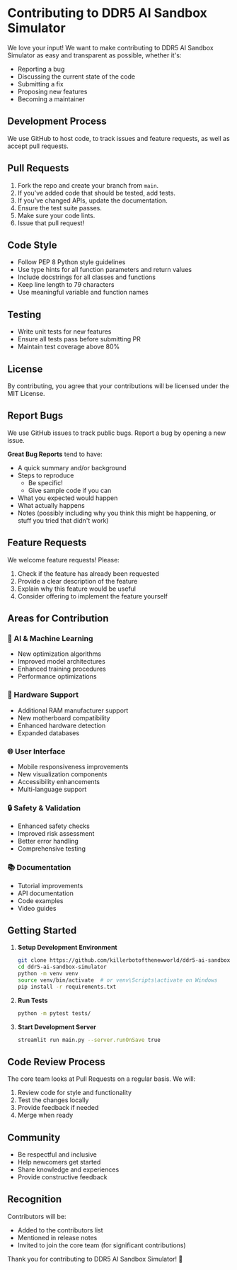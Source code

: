 # Contributing to DDR5 AI Sandbox Simulator

We love your input! We want to make contributing to DDR5 AI Sandbox Simulator as easy and transparent as possible, whether it's:

- Reporting a bug
- Discussing the current state of the code
- Submitting a fix
- Proposing new features
- Becoming a maintainer

## Development Process

We use GitHub to host code, to track issues and feature requests, as well as accept pull requests.

## Pull Requests

1. Fork the repo and create your branch from `main`.
2. If you've added code that should be tested, add tests.
3. If you've changed APIs, update the documentation.
4. Ensure the test suite passes.
5. Make sure your code lints.
6. Issue that pull request!

## Code Style

* Follow PEP 8 Python style guidelines
* Use type hints for all function parameters and return values
* Include docstrings for all classes and functions
* Keep line length to 79 characters
* Use meaningful variable and function names

## Testing

* Write unit tests for new features
* Ensure all tests pass before submitting PR
* Maintain test coverage above 80%

## License

By contributing, you agree that your contributions will be licensed under the MIT License.

## Report Bugs

We use GitHub issues to track public bugs. Report a bug by opening a new issue.

**Great Bug Reports** tend to have:

- A quick summary and/or background
- Steps to reproduce
  - Be specific!
  - Give sample code if you can
- What you expected would happen
- What actually happens
- Notes (possibly including why you think this might be happening, or stuff you tried that didn't work)

## Feature Requests

We welcome feature requests! Please:

1. Check if the feature has already been requested
2. Provide a clear description of the feature
3. Explain why this feature would be useful
4. Consider offering to implement the feature yourself

## Areas for Contribution

### 🧠 AI & Machine Learning
- New optimization algorithms
- Improved model architectures
- Enhanced training procedures
- Performance optimizations

### 🔬 Hardware Support
- Additional RAM manufacturer support
- New motherboard compatibility
- Enhanced hardware detection
- Expanded databases

### 🌐 User Interface
- Mobile responsiveness improvements
- New visualization components
- Accessibility enhancements
- Multi-language support

### 🔒 Safety & Validation
- Enhanced safety checks
- Improved risk assessment
- Better error handling
- Comprehensive testing

### 📚 Documentation
- Tutorial improvements
- API documentation
- Code examples
- Video guides

## Getting Started

1. **Setup Development Environment**
   ```bash
   git clone https://github.com/killerbotofthenewworld/ddr5-ai-sandbox-simulator.git
   cd ddr5-ai-sandbox-simulator
   python -m venv venv
   source venv/bin/activate  # or venv\Scripts\activate on Windows
   pip install -r requirements.txt
   ```

2. **Run Tests**
   ```bash
   python -m pytest tests/
   ```

3. **Start Development Server**
   ```bash
   streamlit run main.py --server.runOnSave true
   ```

## Code Review Process

The core team looks at Pull Requests on a regular basis. We will:

1. Review code for style and functionality
2. Test the changes locally
3. Provide feedback if needed
4. Merge when ready

## Community

* Be respectful and inclusive
* Help newcomers get started
* Share knowledge and experiences
* Provide constructive feedback

## Recognition

Contributors will be:
- Added to the contributors list
- Mentioned in release notes
- Invited to join the core team (for significant contributions)

Thank you for contributing to DDR5 AI Sandbox Simulator! 🚀
